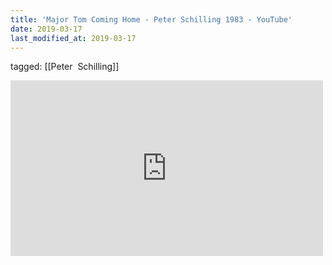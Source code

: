 ```yaml
---
title: 'Major Tom Coming Home - Peter Schilling 1983 - YouTube'
date: 2019-03-17
last_modified_at: 2019-03-17
---
```

tagged: [[Peter  Schilling]]
<iframe allow="accelerometer; autoplay; clipboard-write; encrypted-media; gyroscope; picture-in-picture" allowfullscreen="" frameborder="0" height="281" id="youtube_iframe" src="https://www.youtube.com/embed/4c3aIO4h5JI?feature=oembed&amp;enablejsapi=1&amp;origin=https://safe.txmblr.com&amp;wmode=opaque" width="500"></iframe>